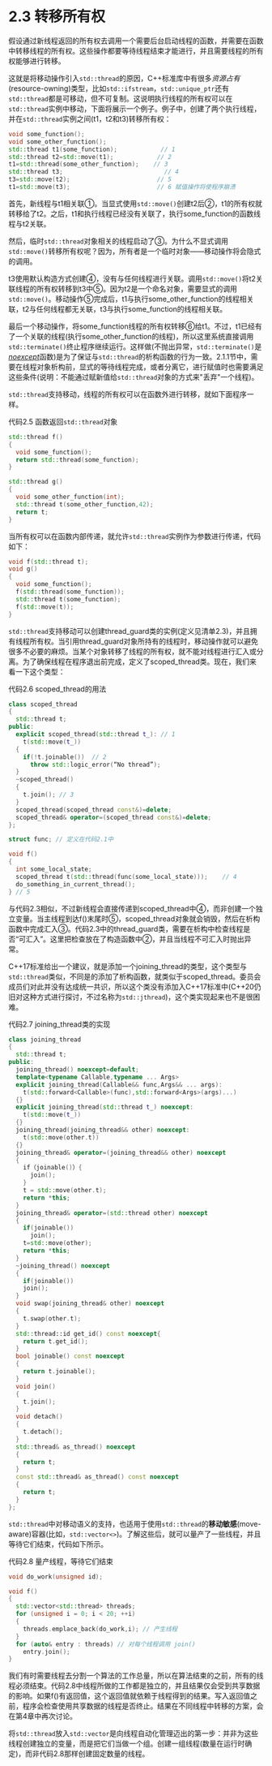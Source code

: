 # 2.3 转移所有权

假设通过新线程返回的所有权去调用一个需要后台启动线程的函数，并需要在函数中转移线程的所有权。这些操作都要等待线程结束才能进行，并且需要线程的所有权能够进行转移。

这就是将移动操作引入`std::thread`的原因，C++标准库中有很多*资源占有*(resource-owning)类型，比如`std::ifstream`，`std::unique_ptr`还有`std::thread`都是可移动，但不可复制。这说明执行线程的所有权可以在`std::thread`实例中移动，下面将展示一个例子。例子中，创建了两个执行线程，并在`std::thread`实例之间\(t1，t2和t3\)转移所有权：

```c++
void some_function();
void some_other_function();
std::thread t1(some_function);            // 1
std::thread t2=std::move(t1);            // 2
t1=std::thread(some_other_function);    // 3
std::thread t3;                            // 4
t3=std::move(t2);                        // 5
t1=std::move(t3);                        // 6 赋值操作将使程序崩溃
```

首先，新线程与t1相关联①。当显式使用`std::move()`创建t2后②，t1的所有权就转移给了t2。之后，t1和执行线程已经没有关联了，执行some\_function的函数线程与t2关联。

然后，临时`std::thread`对象相关的线程启动了③。为什么不显式调用`std::move()`转移所有权呢？因为，所有者是一个临时对象——移动操作将会隐式的调用。

t3使用默认构造方式创建④，没有与任何线程进行关联。调用`std::move()`将t2关联线程的所有权转移到t3中⑤。因为t2是一个命名对象，需要显式的调用`std::move()`。移动操作⑤完成后，t1与执行some\_other\_function的线程相关联，t2与任何线程都无关联，t3与执行some\_function的线程相关联。

最后一个移动操作，将some\_function线程的所有权转移⑥给t1。不过，t1已经有了一个关联的线程\(执行some\_other\_function的线程\)，所以这里系统直接调用`std::terminate()`终止程序继续运行。这样做(不抛出异常，`std::terminate()`是[_noexcept_](http://www.baidu.com/link?url=5JjyAaqAzTTXfKVx1iXU2L1aR__8o4wfW4iotLW1BiUCTzDHjbGcX7Qx42FOcd0K4xe2MDFgL5r7BCiVClXCDq)函数\)是为了保证与`std::thread`的析构函数的行为一致。2.1.1节中，需要在线程对象析构前，显式的等待线程完成，或者分离它，进行赋值时也需要满足这些条件\(说明：不能通过赋新值给`std::thread`对象的方式来"丢弃"一个线程\)。

`std::thread`支持移动，线程的所有权可以在函数外进行转移，就如下面程序一样。

代码2.5 函数返回`std::thread`对象

```c++
std::thread f()
{
  void some_function();
  return std::thread(some_function);
}

std::thread g()
{
  void some_other_function(int);
  std::thread t(some_other_function,42);
  return t;
}
```

当所有权可以在函数内部传递，就允许`std::thread`实例作为参数进行传递，代码如下：

```c++
void f(std::thread t);
void g()
{
  void some_function();
  f(std::thread(some_function));
  std::thread t(some_function);
  f(std::move(t));
}
```

`std::thread`支持移动可以创建thread\_guard类的实例\(定义见清单2.3\)，并且拥有线程所有权。当引用thread\_guard对象所持有的线程时，移动操作就可以避免很多不必要的麻烦。当某个对象转移了线程的所有权，就不能对线程进行汇入或分离。为了确保线程在程序退出前完成，定义了scoped\_thread类。现在，我们来看一下这个类型：

代码2.6 scoped\_thread的用法

```c++
class scoped_thread
{
  std::thread t;
public:
  explicit scoped_thread(std::thread t_): // 1
    t(std::move(t_))
  {
    if(!t.joinable())  // 2
      throw std::logic_error(“No thread”);
  }
  ~scoped_thread()
  {
    t.join(); // 3
  }
  scoped_thread(scoped_thread const&)=delete;
  scoped_thread& operator=(scoped_thread const&)=delete;
};

struct func; // 定义在代码2.1中

void f()
{
  int some_local_state;
  scoped_thread t(std::thread(func(some_local_state)));    // 4
  do_something_in_current_thread();
} // 5
```

与代码2.3相似，不过新线程会直接传递到scoped\_thread中④，而非创建一个独立变量。当主线程到达f()末尾时⑤，scoped\_thread对象就会销毁，然后在析构函数中完成汇入③。代码2.3中的thread\_guard类，需要在析构中检查线程是否“可汇入”。这里把检查放在了构造函数中②，并且当线程不可汇入时抛出异常。

C++17标准给出一个建议，就是添加一个joining_thread的类型，这个类型与`std::thread`类似，不同是的添加了析构函数，就类似于scoped_thread。委员会成员们对此并没有达成统一共识，所以这个类没有添加入C++17标准中(C++20仍旧对这种方式进行探讨，不过名称为`std::jthread`)，这个类实现起来也不是很困难。

代码2.7 joining_thread类的实现

```c++
class joining_thread
{
  std::thread t;
public:
  joining_thread() noexcept=default;
  template<typename Callable,typename ... Args>
  explicit joining_thread(Callable&& func,Args&& ... args):
    t(std::forward<Callable>(func),std::forward<Args>(args)...)
  {}
  explicit joining_thread(std::thread t_) noexcept:
    t(std::move(t_))
  {}
  joining_thread(joining_thread&& other) noexcept:
    t(std::move(other.t))
  {}
  joining_thread& operator=(joining_thread&& other) noexcept
  {
    if（joinable()）{
      join();
    }
    t = std::move(other.t);
    return *this;
  }
  joining_thread& operator=(std::thread other) noexcept
  {
    if(joinable())
      join();
    t=std::move(other);
    return *this;
  }
  ~joining_thread() noexcept
  {
    if(joinable())
    join();
  }
  void swap(joining_thread& other) noexcept
  {
    t.swap(other.t);
  }
  std::thread::id get_id() const noexcept{
    return t.get_id();
  }
  bool joinable() const noexcept
  {
    return t.joinable();
  }
  void join()
  {
    t.join();
  }
  void detach()
  {
    t.detach();
  }
  std::thread& as_thread() noexcept
  {
    return t;
  }
  const std::thread& as_thread() const noexcept
  {
    return t;
  }
};
```

`std::thread`中对移动语义的支持，也适用于使用`std::thread`的**移动敏感**(move-aware)容器(比如，`std::vector<>`)。了解这些后，就可以量产了一些线程，并且等待它们结束，代码如下所示。

代码2.8 量产线程，等待它们结束

```c++
void do_work(unsigned id);

void f()
{
  std::vector<std::thread> threads;
  for (unsigned i = 0; i < 20; ++i)
  {
    threads.emplace_back(do_work,i); // 产生线程
  } 
  for (auto& entry : threads) // 对每个线程调用 join()
    entry.join();       
}
```

我们有时需要线程去分割一个算法的工作总量，所以在算法结束的之前，所有的线程必须结束。代码2.8中线程所做的工作都是独立的，并且结果仅会受到共享数据的影响。如果f()有返回值，这个返回值就依赖于线程得到的结果。写入返回值之前，程序会检查使用共享数据的线程是否终止。结果在不同线程中转移的方案，会在第4章中再次讨论。

将`std::thread`放入`std::vector`是向线程自动化管理迈出的第一步：并非为这些线程创建独立的变量，而是把它们当做一个组。创建一组线程\(数量在运行时确定\)，而非代码2.8那样创建固定数量的线程。


